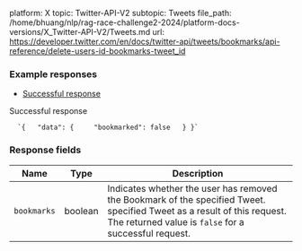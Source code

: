 platform: X
topic: Twitter-API-V2
subtopic: Tweets
file_path: /home/bhuang/nlp/rag-race-challenge2-2024/platform-docs-versions/X_Twitter-API-V2/Tweets.md
url: https://developer.twitter.com/en/docs/twitter-api/tweets/bookmarks/api-reference/delete-users-id-bookmarks-tweet_id

### Example responses

* [Successful response](#tab0)

Successful response

      `{   "data": {     "bookmarked": false   } }`
    

### Response fields

| Name | Type | Description |
| --- | --- | --- |
| `bookmarks` | boolean | Indicates whether the user has removed the Bookmark of the specified Tweet. specified Tweet as a result of this request. The returned value is `false` for a successful request. |